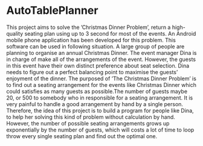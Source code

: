# AutoTablePlanner
This project aims to solve the ’Christmas Dinner Problem’, return a high-quality seating plan using up to 3 second for most of the events. An Android mobile phone application has been developed for this problem. This software can be used in following situation. A large group of people are planning to organise an annual Christmas Dinner. The event manager Dina is in charge of make all of the arrangements of the event. However, the guests in this event have their own distinct preference about seat selection. Dina needs to figure out a perfect balancing point to maximise the guests’ enjoyment of the dinner. The purposed of ’The Christmas Dinner Problem’ is to find out a seating arrangement for the events like Christmas Dinner which could satisfies as many guests as possible.The number of guests maybe 20, or 500 to somebody who in responsible for a seating arrangement. It is very painful to handle a good arrangement by hand by a single person. Therefore, the idea of this project is to build a program for people like Dina, to help her solving this kind of problem without calculation by hand. However, the number of possible seating arrangements grows up exponentially by the number of guests, which will costs a lot of time to loop throw every single seating plan and find out the optimal one.
